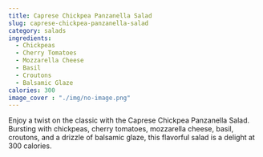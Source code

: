 ```yaml
---
title: Caprese Chickpea Panzanella Salad
slug: caprese-chickpea-panzanella-salad
category: salads
ingredients:
  - Chickpeas
  - Cherry Tomatoes
  - Mozzarella Cheese
  - Basil
  - Croutons
  - Balsamic Glaze
calories: 300
image_cover : "./img/no-image.png"
---
```


Enjoy a twist on the classic with the Caprese Chickpea Panzanella Salad. Bursting with chickpeas, cherry tomatoes, mozzarella cheese, basil, croutons, and a drizzle of balsamic glaze, this flavorful salad is a delight at 300 calories.
